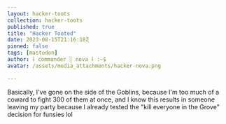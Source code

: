 ```yaml
---
layout: hacker-toots
collection: hacker-toots
published: true
title: "Hacker Tooted"
date: 2023-08-15T21:16:18Z
pinned: false
tags: [mastodon]
author: ⸸ commander ░ nova ⸸ :~$
avatar: /assets/media_attachments/hacker-nova.png

---
```


<p>Basically, I&#39;ve gone on the side of the Goblins, because I&#39;m too much of a coward to fight 300 of them at once, and I know this results in someone leaving my party because I already tested the &quot;kill everyone in the Grove&quot; decision for funsies lol</p>


